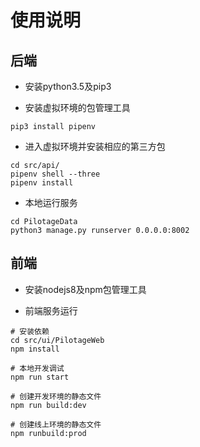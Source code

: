 # 使用说明

## 后端

* 安装python3.5及pip3

* 安装虚拟环境的包管理工具
```
pip3 install pipenv

```
* 进入虚拟环境并安装相应的第三方包
```
cd src/api/
pipenv shell --three
pipenv install

```
* 本地运行服务
```
cd PilotageData
python3 manage.py runserver 0.0.0.0:8002
```

## 前端

* 安装nodejs8及npm包管理工具

* 前端服务运行

```
# 安装依赖
cd src/ui/PilotageWeb
npm install

# 本地开发调试
npm run start

# 创建开发环境的静态文件
npm run build:dev

# 创建线上环境的静态文件
npm runbuild:prod

```

